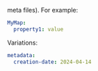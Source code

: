 meta files). For example:

```yaml #s1
MyMap:
  property1: value
```
Variations:

```yaml #s2
metadata: 
  creation-date: 2024-04-14